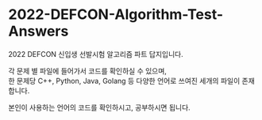# 2022-DEFCON-Algorithm-Test-Answers
2022 DEFCON 신입생 선발시험 알고리즘 파트 답지입니다.

각 문제 별 파일에 들어가서 코드를 확인하실 수 있으며, <br>
한 문제당 C++, Python, Java, Golang 등 다양한 언어로 쓰여진 세개의 파일이 존재합니다. <p>
본인이 사용하는 언어의 코드를 확인하시고, 공부하시면 됩니다.
